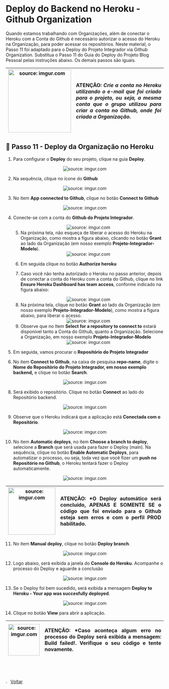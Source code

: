 <h1>Deploy do Backend no Heroku - Github Organization</h1>

Quando estamos trabalhando com Organizações, além de conectar o Heroku com a Conta do Github é necessário autorizar o acesso do Heroku na Organização, para poder acessar os repositórios.
Neste material, o Passo 11 foi adaptado para o Deploy do Projeto Integrador via Github Organization. Substitua o Passo 11 do Guia do Deploy do Projeto Blog Pessoal pelas instruções abaixo. Os demais passos são iguais.

| <img src="https://i.imgur.com/hOgWvSc.png" title="source: imgur.com" width="200px"/> | <p align="justify"> **ATENÇÃO:**  *Crie a conta no Heroku utilizando o e-mail que foi criado para o projeto, ou seja, a mesma conta que o grupo utilizou para criar a conta no Github, onde foi criada a Organização*. </p> |
| ------------------------------------------------------------ | ------------------------------------------------------------ |

<h2>👣 Passo 11 - Deploy da Organização no Heroku</h2> 

1. Para configurar o **Deploy** do seu projeto, clique na guia **Deploy**.

<div align="center"><img src="https://i.imgur.com/WSNVenp.png?1" title="source: imgur.com" /></div>

2. Na sequência, clique no ícone do **Github**

<div align="center"><img src="https://i.imgur.com/dYrPaJw.png?1" title="source: imgur.com" /></div>

3. No item **App connected to Github**, clique no botão **Connect to Github**

<div align="center"><img src="https://i.imgur.com/lL0TdnQ.png?1" title="source: imgur.com" /></div>

4. Conecte-se com a conta do **Github do Projeto Integrador**.

      <div align="center"><img src="https://i.imgur.com/L21dPiM.png" title="source: imgur.com" /></div> 

   5. Na próxima tela, não esqueça de liberar o acesso do Heroku na Organização, como mostra a figura abaixo, clicando no botão **Grant** ao lado da Organização (em nosso exemplo **Projeto-Integrador-Modelo**).

   <div align="center"><img src="https://i.imgur.com/GwIJRBZ.png" title="source: imgur.com" /></div>

   6. Em seguida clique no botão **Authorize heroku**

   7. Caso você não tenha autorizado o Heroku no passo anterior, depois de conectar a conta do Heroku com a conta do Github, clique no link **Ensure Heroku Dashboard has team access**, conforme indicado na figura abaixo:

   <div align="center"><img src="https://i.imgur.com/yTEmigm.png" title="source: imgur.com" /></div>

   8. Na próxima tela, clique no botão **Grant** ao lado da Organização (em nosso exemplo **Projeto-Integrador-Modelo**), como mostra a figura abaixo, para liberar o acesso.

   <div align="center"><img src="https://i.imgur.com/aEUSmcE.png" title="source: imgur.com" /></div>

   9. Observe que no Item **Select for a repository to connect to** estará disponível tanto a Conta do Github, quanto a Organização. Selecione a Organização, em nosso exemplo **Projeto-Integrador-Modelo**

   <div align="center"><img src="https://i.imgur.com/uBZdkZ1.png" title="source: imgur.com" /></div>

4. Em seguida, vamos procurar o **Repositório do Projeto Integrador**

7. No item **Connect to Github**, na caixa de pesquisa **repo-name**, digite o **Nome do Repositório do Projeto Integrador, em nosso exemplo backend,** e clique no botão **Search**.

<div align="center"><img src="https://i.imgur.com/JZf08K4.png" title="source: imgur.com" /></div>

8. Será exibido o repositório. Clique no botão **Connect** ao lado do Repositório backend.

<div align="center"><img src="https://i.imgur.com/7d1HEpA.png" title="source: imgur.com" /></div>

9. Observe que o Heroku indicará que a aplicação está **Conectada com o Repositório**.

<div align="center"><img src="https://i.imgur.com/Grk5C2A.png" title="source: imgur.com" /></div>

10. No item **Automatic deploys**, no item **Choose a branch to deploy**, selecione a **Branch** que será usada para fazer o Deploy (main). Na sequência, clique no botão **Enable Automatic Deploys**, para automatizar o processo, ou seja, toda vez que você fizer um **push no Repositório no Github**, o Heroku tentará fazer o Deploy automaticamente.

<div align="center"><img src="https://i.imgur.com/tErTzAl.png?1" title="source: imgur.com" /></div>


| <img src="https://i.imgur.com/hOgWvSc.png" title="source: imgur.com" width="150px"/> | <p align="justify"> **ATENÇÃO:** *O Deploy automático será concluído, APENAS E SOMENTE SE o código que foi enviado para o Github esteja sem erros e com o perfil PROD habilitado. </p> |
| ------------------------------------------------------------ | ------------------------------------------------------------ |


11. No item **Manual deploy**, clique no botão **Deploy branch**.

<div align="center"><img src="https://i.imgur.com/BdZnZnQ.png?1" title="source: imgur.com" /></div>

12. Logo abaixo, será exibida a janela do **Console do Heroku**. Acompanhe o processo do Deploy e aguarde a conclusão

<div align="center"><img src="https://i.imgur.com/UWlFFXa.png" title="source: imgur.com" /></div>

13. Se o Deploy foi bem sucedido, será exibida a mensagem **Deploy to Heroku - Your app was succesfully deployed**.

<div align="center"><img src="https://i.imgur.com/TCCFf2j.png" title="source: imgur.com" /></div>

14. Clique no botão **View** para abrir a aplicação.

| <img src="https://i.imgur.com/hOgWvSc.png" title="source: imgur.com" width="100px"/> | <p align="justify"> **ATENÇÃO:** *Caso aconteça algum erro no processo do Deploy será exibida a mensagem: Build failed!.  Verifique o seu código e tente novamente.</p> |
| ------------------------------------------------------------ | ------------------------------------------------------------ |

<br /><br />
	
<div align="left"><a href="README.md"><img src="https://i.imgur.com/XMgF3gl.png" title="source: imgur.com" width="3%"/>Voltar</a></div>
